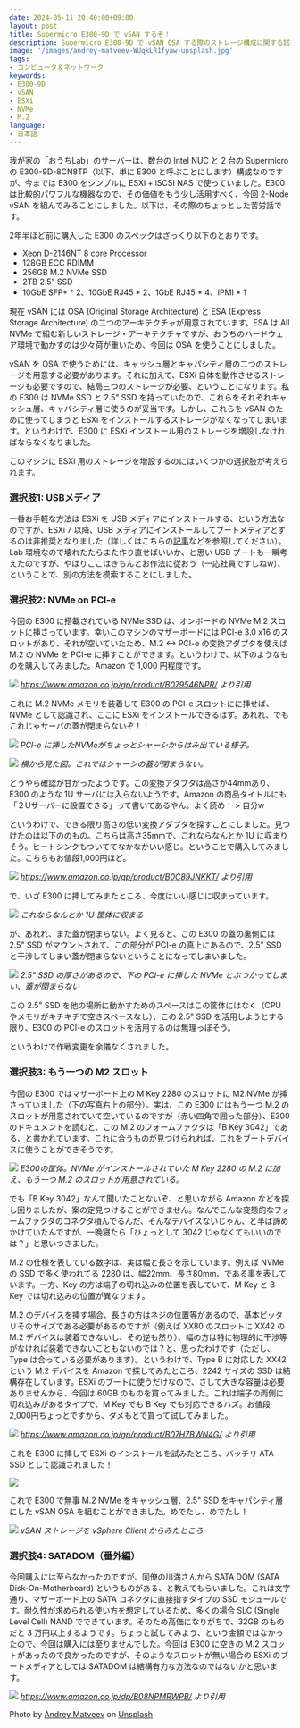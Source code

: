 ```yaml
---
date: 2024-05-11 20:40:00+09:00
layout: post
title: Supermicro E300-9D で vSAN するぞ！
description: Supermicro E300-9D で vSAN OSA する際のストレージ構成に関する試行錯誤
image: '/images/andrey-matveev-WUqkLR1fyaw-unsplash.jpg'
tags:
- コンピュータ＆ネットワーク
keywords:
- E300-9D
- vSAN
- ESXi
- NVMe
- M.2
language:
- 日本語
---
```


我が家の「おうちLab」のサーバーは、数台の Intel NUC と 2 台の Supermicro の E300-9D-8CN8TP（以下、単に E300 と呼ぶことにします）構成なのですが、今までは E300 をシンプルに ESXi + iSCSI NAS で使っていました。E300 は比較的パワフルな機器なので、その価値をもう少し活用すべく、今回 2-Node vSAN を組んでみることにしました。以下は、その際のちょっとした苦労話です。

2年半ほど前に購入した E300 のスペックはざっくり以下のとおりです。
- Xeon D-2146NT 8 core Processor
- 128GB ECC RDIMM
- 256GB M.2 NVMe SSD
- 2TB 2.5" SSD
- 10GbE SFP+ * 2、10GbE RJ45 * 2、1GbE RJ45 * 4、IPMI * 1

現在 vSAN には OSA (Original Storage Architecture) と ESA (Express Storage Architecture) の二つのアーキテクチャが用意されています。ESA は All NVMe で組む新しいストレージ・アーキテクチャですが、おうちのハードウェア環境で動かすのは少々荷が重いため、今回は OSA を使うことにしました。

vSAN を OSA で使うためには、キャッシュ層とキャパシティ層の二つのストレージを用意する必要があります。それに加えて、ESXi 自体を動作させるストレージも必要ですので、結局三つのストレージが必要、ということになります。私の E300 は NVMe SSD と 2.5" SSD を持っていたので、これらをそれぞれキャッシュ層、キャパシティ層に使うのが妥当です。しかし、これらを vSAN のために使ってしまうと ESXi をインストールするストレージがなくなってしまいます。というわけで、E300 に ESXi インストール用のストレージを増設しなければならなくなりました。

このマシンに ESXi 用のストレージを増設するのにはいくつかの選択肢が考えられます。

### 選択肢1: USBメディア
一番お手軽な方法は ESXi を USB メディアにインストールする、という方法なのですが、ESXi 7 以降、USB メディアにインストールしてブートメディアとするのは非推奨となりました（詳しくはこちらの[記事](https://note.com/hiroaki_minami/n/nd8c6b5f2c111)などを参照してください）。Lab 環境なので壊れたたらまた作り直せばいいか、と思い USB ブートも一瞬考えたのですが、やはりここはきちんとお作法に従おう（一応社員ですしねw）、ということで、別の方法を模索することにしました。

### 選択肢2: NVMe on PCI-e
今回の E300 に搭載されている NVMe SSD は、オンボードの NVMe M.2 スロットに挿さっています。幸いこのマシンのマザーボードには PCI-e 3.0 x16 のスロットがあり、それが空いていたため、M.2 <-> PCI-e の変換アダプタを使えば M.2 の NVMe を PCI-e に挿すことができます。というわけで、以下のようなものを購入してみました。Amazon で 1,000 円程度です。

![]({{site.baseurl}}/images/61z-UV80hKL._AC_SX679_.jpg)
*https://www.amazon.co.jp/gp/product/B079546NPR/ より引用*

これに M.2 NVMe メモリを装着して E300 の PCI-e スロットにに挿せば、NVMe として認識され、ここに ESXi をインストールできるはず。あれれ、でもこれじゃサーバの蓋が閉まらないぞ！！

![]({{site.baseurl}}/images/IMG_0778.jpg)
*PCI-e に挿したNVMeがちょっとシャーシからはみ出ている様子。*

![]({{site.baseurl}}/images/IMG_0779.jpg)
*横から見た図。これではシャーシの蓋が閉まらない。*

どうやら確認が甘かったようです。この変換アダプタは高さが44mmあり、E300 のような 1U サーバには入らないようです。Amazon の商品タイトルにも「２Uサーバーに設置できる」って書いてあるやん。よく読め！ > 自分w

というわけで、できる限り高さの低い変換アダプタを探すことにしました。見つけたのは以下ののもの。こちらは高さ35mmで、これならなんとか 1U に収まりそう。ヒートシンクもついててなかなかいい感じ。ということで購入してみました。こちらもお値段1,000円ほど。

![]({{site.baseurl}}/images/71nRLvuwCgL._AC_SX679_.jpg)
*https://www.amazon.co.jp/gp/product/B0C89JNKKT/ より引用*

で、いざ E300 に挿してみまたところ、今度はいい感じに収まっています。

![]({{site.baseurl}}/images/IMG_0782.jpg)
*これならなんとか 1U 筐体に収まる*

が、あれれ、また蓋が閉まらない。よく見ると、この E300 の蓋の裏側には 2.5" SSD がマウントされて、この部分が PCI-e の真上にあるので、2.5" SSD と干渉してしまい蓋が閉まらないということになってしまいました。

![]({{site.baseurl}}/images/IMG_0786.jpg)
*2.5" SSD の厚さがあるので、下の PCI-e に挿した NVMe とぶつかってしまい、蓋が閉まらない*

この 2.5" SSD を他の場所に動かすためのスペースはこの筐体にはなく（CPU やメモリがキチキチで空きスペースなし）、この 2.5" SSD を活用しようとする限り、E300 の PCI-e のスロットを活用するのは無理っぽそう。

というわけで作戦変更を余儀なくされました。

### 選択肢3: もう一つの M2 スロット
今回の E300 ではマザーボード上の M Key 2280 のスロットに M2.NVMe が挿さっていました（下の写真右上の部分）。実は、この E300 にはもう一つ M.2 のスロットが用意されていて空いているのですが（赤い四角で囲った部分）、E300 のドキュメントを読むと、この M.2 のフォームファクタは「B Key 3042」である、と書かれています。これに合うものが見つけられれば、これをブートデバイスに使うことができそうです。

![]({{site.baseurl}}/images/IMG_0700.jpg)
*E300の筐体。NVMe がインストールされていた M Key 2280 の M.2 に加え、もう一つ M.2 のスロットが用意されている。*

でも「B Key 3042」なんて聞いたことないぞ、と思いながら Amazon などを探し回りましたが、案の定見つけることができません。なんでこんな変態的なフォームファクタのコネクタ積んでるんだ、そんなデバイスないじゃん、と半ば諦めかけていたんですが、一晩寝たら「ひょっとして 3042 じゃなくてもいいのでは？」と思いつきました。

M.2 の仕様を表している数字は、実は幅と長さを示しています。例えば NVMe の SSD で多く使われてる 2280 は、幅22mm、長さ80mm、である事を表しています。一方、Key の方は端子の切れ込みの位置を表していて、M Key と B Key では切れ込みの位置が異なります。

M.2 のデバイスを挿す場合、長さの方はネジの位置等があるので、基本ピッタリそのサイズである必要があるのですが（例えば XX80 のスロットに XX42 の M.2 デバイスは装着できないし、その逆も然り）、幅の方は特に物理的に干渉等がなければ装着できないこともないのでは？と、思ったわけです（ただし、Type は合っている必要があります）。というわけで、Type B に対応した XX42 という M.2 デバイスを Amazon で探してみたところ、2242 サイズの SSD は結構存在しています。ESXi のブートに使うだけなので、さして大きな容量は必要ありませんから、今回は 60GB のものを買ってみました。これは端子の両側に切れ込みがあるタイプで、M Key でも B Key でも対応できるハズ。お値段2,000円ちょっとですから、ダメもとで買って試してみました。

![]({{site.baseurl}}/images/61I4dVw+HEL._AC_SY450_.jpg)
*https://www.amazon.co.jp/gp/product/B07H7BWN4G/ より引用*

これを E300 に挿して ESXi のインストールを試みたところ、バッチリ ATA SSD として認識されました！

![]({{site.baseurl}}/images/ESXi-install-on-M2-SSD.png)

これで E300 で無事 M.2 NVMe をキャッシュ層、2.5" SSD をキャパシティ層にした vSAN OSA を組むことができました。めでたし、めでたし！

![]({{site.baseurl}}/images/vSAN-datastore.png)
*vSAN ストレージを vSphere Client からみたところ*

### 選択肢4: SATADOM（番外編）
今回購入には至らなかったのですが、同僚の川満さんから SATA DOM (SATA Disk-On-Motherboard) というものがある、と教えてもらいました。これは文字通り、マザーボード上の SATA コネクタに直接指すタイプの SSD モジュールです。耐久性が求められる使い方を想定しているため、多くの場合 SLC (Single Level Cell) NAND でできています。そのため高価になりがちで、32GB のものだと 3 万円以上するようです。ちょっと試してみよう、という金額ではなかったので、今回は購入には至りませんでした。今回は E300 に空きの M.2 スロットがあったので良かったのですが、そのようなスロットが無い場合の ESXi のブートメディアとしては SATADOM は結構有力な方法なのではないかと思います。

![]({{site.baseurl}}/images/31iiVqA40OL._AC_.jpg)
*https://www.amazon.co.jp/dp/B08NPMRWPB/ より引用*

Photo by <a href="https://unsplash.com/@zelebb?utm_content=creditCopyText&utm_medium=referral&utm_source=unsplash">Andrey Matveev</a> on <a href="https://unsplash.com/photos/a-collection-of-memory-cards-laid-out-on-a-table-WUqkLR1fyaw?utm_content=creditCopyText&utm_medium=referral&utm_source=unsplash">Unsplash</a>
  
